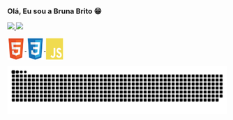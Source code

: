 ### Olá, Eu sou a Bruna Brito 😁

 <div>
  <a href="https://github.com/brunabrits">
  <img height="160em" src="https://github-readme-stats.vercel.app/api?username=brunabrits&show_icons=false&theme=dark&include_all_commits=true&count_private=true"/>
  <img height="160em" src="https://github-readme-stats.vercel.app/api/top-langs/?username=brunabrits&layout=compact&langs_count=7&theme=dark"/>
</div>

  <div style="display: inline_block"><br>
     <img align="center" alt="Bruna-htm" height="50" width="40" src="https://raw.githubusercontent.com/devicons/devicon/master/icons/html5/html5-original.svg">
     <img align="center" alt="Bruna-css" height="50" width="40" src="https://raw.githubusercontent.com/devicons/devicon/master/icons/css3/css3-original.svg">
     <img align="center" alt="Bruna-Js" height="50" width="40" src="https://raw.githubusercontent.com/devicons/devicon/master/icons/javascript/javascript-plain.svg">
     
<div/>
  
  ![Snake animation](https://github.com/brunabrits/brunabrits/blob/output/github-contribution-grid-snake.svg)
